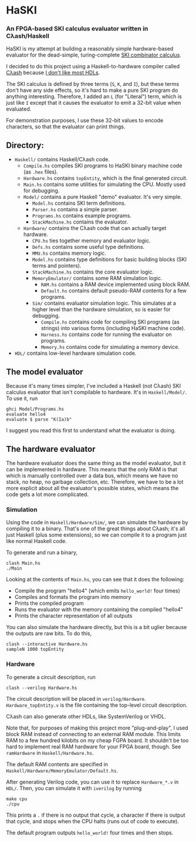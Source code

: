 # HaSKI

### An FPGA-based SKI calculus evaluator written in Cλash/Haskell

HaSKI is my attempt at building a reasonably simple hardware-based evaluator
for the dead-simple, turing-complete [SKI combinator calculus](https://en.wikipedia.org/wiki/SKI_combinator_calculus).

I decided to do this project using a Haskell-to-hardware compiler called
[Cλash](https://github.com/clash-lang/clash-compiler) because [I don't like most HDLs](http://yager.io/talks/CLaSH.pdf).

The SKI calculus is defined by three terms (`S`, `K`, and `I`), but these terms
don't have any side effects, so it's hard to make a pure SKI program
do anything interesting. Therefore, I added an `L` (for "Literal") term,
which is just like `I` except that it causes the evaluator to emit a 32-bit
value when evaluated.

For demonstration purposes, I use these 32-bit values to encode characters,
so that the evaluator can print things.

## Directory:

* `Haskell/` contains Haskell/Cλash code.
  * `Compile.hs` compiles SKI programs to HaSKI binary machine code (as `.hex` files).
  * `Hardware.hs` contains `topEntity`, which is the final generated circuit.
  * `Main.hs` contains some utilities for simulating the CPU. Mostly used for debugging.
  * `Model/` contains a pure Haskell "demo" evaluator. It's very simple.
    * `Model.hs` contains SKI term definitions.
    * `Parser.hs` contains a simple parser.
    * `Programs.hs` contains example programs.
    * `StackMachine.hs` contains the evaluator.
  * `Hardware/` contains the Cλash code that can actually target hardware.
    * `CPU.hs` ties together memory and evaluator logic.
    * `Defs.hs` contains some useful type definitions.
    * `MMU.hs` contains memory logic.
    * `Model.hs` contains type definitions for basic building blocks (SKI terms and pointers).
    * `StackMachine.hs` contains the core evaluator logic.
    * `MemoryEmulator/` contains some RAM simulation logic.
      * `RAM.hs` contains a RAM device implemented using block RAM.
      * `Default.hs` contains default pseudo-RAM contents for a few programs.
    * `Sim/` contains evaluator simulation logic. This simulates at a higher level than the hardware simulation, so is easier for debugging.
      * `Compile.hs` contains code for compiling SKI programs (as strings) into various forms (including HaSKI machine code).
      * `Harness.hs` contains code for running the evaluator on programs.
      * `Memory.hs` contains code for simulating a memory device.
* `HDL/` contains low-level hardware simulation code.

## The model evaluator

Because it's many times simpler, I've included a Haskell (not Cλash) SKI
calculus evaluator that isn't compilable to hardware. It's in `Haskell/Model/`. To use
it, run

```
ghci Model/Programs.hs
evaluate hello4
evaluate $ parse "K(Ia)b"
```

I suggest you read this first to understand what the evaluator is doing.

## The hardware evaluator

The hardware evaluator does the same thing as the model evaluator, but
it can be implemented in hardware. This means that the only RAM
is that which is manually controlled over a data bus, which means we
have no stack, no heap, no garbage collection, etc. Therefore, we have to
be a lot more explicit about all the evaluator's possible states,
which means the code gets a lot more complicated.

### Simulation

Using the code in `Haskell/Hardware/Sim/`, we can simulate the hardware by compiling
it to a binary. That's one of the great things about Cλash; it's all just
Haskell (plus some extensions), so we can compile it to a program just
like normal Haskell code.

To generate and run a binary,

```
clash Main.hs
./Main
```

Looking at the contents of `Main.hs`, you can see that it does the following:

* Compile the program "hello4" (which emits `hello_world!` four times)
* Compiles and formats the program into memory
* Prints the compiled program
* Runs the evaluator with the memory containing the compiled "hello4"
* Prints the character representation of all outputs

You can also simulate the hardware directly, but this is a bit uglier
because the outputs are raw bits. To do this,

```
clash --interactive Hardware.hs
sampleN 1000 topEntity
```

### Hardware

To generate a circuit description, run

```
clash --verilog Hardware.hs
```

The circuit description will be placed in `verilog/Hardware`.
`Hardware_topEntity.v` is the file containing the top-level circuit description.

Cλash can also generate other HDLs, like SystemVerilog or VHDL.

Note that, for purposes of making this project more "plug-and-play", I
used block RAM instead of connecting to an external RAM module.
This limits RAM to a few hundred kilobits on my cheap FGPA board.
It shouldn't be too hard to
implement real RAM hardware for your FPGA board, though. See
`ramHardware` in `Haskell/Hardware.hs`.

The default RAM contents are specified in
`Haskell/Hardware/MemoryEmulator/Default.hs`.

After generating Verilog code, you can use it to replace `Hardware_*.v`
in `HDL/`. Then, you can  simulate it with `iverilog` by running

```
make cpu
./cpu
```

This prints a `.` if there is no output that cycle, a character if there
is output that cycle, and stops when the CPU halts (runs out of code to
execute).

The default program outputs `hello_world!` four times and then stops.
